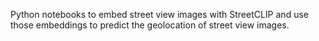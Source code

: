Python notebooks to embed street view images with StreetCLIP and use those embeddings to predict the geolocation of street view images. 

